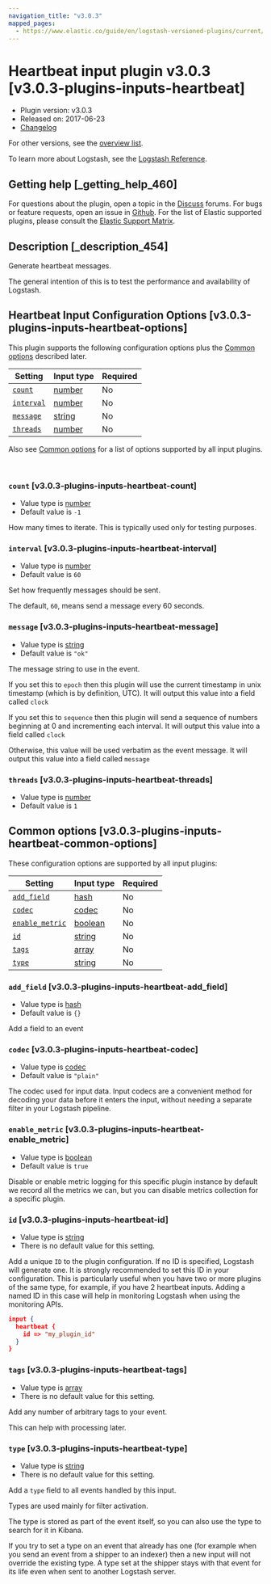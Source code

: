 ```yaml
---
navigation_title: "v3.0.3"
mapped_pages:
  - https://www.elastic.co/guide/en/logstash-versioned-plugins/current/v3.0.3-plugins-inputs-heartbeat.html
---
```


# Heartbeat input plugin v3.0.3 [v3.0.3-plugins-inputs-heartbeat]


* Plugin version: v3.0.3
* Released on: 2017-06-23
* [Changelog](https://github.com/logstash-plugins/logstash-input-heartbeat/blob/v3.0.3/CHANGELOG.md)

For other versions, see the [overview list](input-heartbeat-index.md).

To learn more about Logstash, see the [Logstash Reference](logstash://reference/index.md).

## Getting help [_getting_help_460]

For questions about the plugin, open a topic in the [Discuss](http://discuss.elastic.co) forums. For bugs or feature requests, open an issue in [Github](https://github.com/logstash-plugins/logstash-input-heartbeat). For the list of Elastic supported plugins, please consult the [Elastic Support Matrix](https://www.elastic.co/support/matrix#matrix_logstash_plugins).


## Description [_description_454]

Generate heartbeat messages.

The general intention of this is to test the performance and availability of Logstash.


## Heartbeat Input Configuration Options [v3.0.3-plugins-inputs-heartbeat-options]

This plugin supports the following configuration options plus the [Common options](v3-0-3-plugins-inputs-heartbeat.md#v3.0.3-plugins-inputs-heartbeat-common-options) described later.

| Setting | Input type | Required |
| --- | --- | --- |
| [`count`](v3-0-3-plugins-inputs-heartbeat.md#v3.0.3-plugins-inputs-heartbeat-count) | [number](logstash://reference/configuration-file-structure.md#number) | No |
| [`interval`](v3-0-3-plugins-inputs-heartbeat.md#v3.0.3-plugins-inputs-heartbeat-interval) | [number](logstash://reference/configuration-file-structure.md#number) | No |
| [`message`](v3-0-3-plugins-inputs-heartbeat.md#v3.0.3-plugins-inputs-heartbeat-message) | [string](logstash://reference/configuration-file-structure.md#string) | No |
| [`threads`](v3-0-3-plugins-inputs-heartbeat.md#v3.0.3-plugins-inputs-heartbeat-threads) | [number](logstash://reference/configuration-file-structure.md#number) | No |

Also see [Common options](v3-0-3-plugins-inputs-heartbeat.md#v3.0.3-plugins-inputs-heartbeat-common-options) for a list of options supported by all input plugins.

 

### `count` [v3.0.3-plugins-inputs-heartbeat-count]

* Value type is [number](logstash://reference/configuration-file-structure.md#number)
* Default value is `-1`

How many times to iterate. This is typically used only for testing purposes.


### `interval` [v3.0.3-plugins-inputs-heartbeat-interval]

* Value type is [number](logstash://reference/configuration-file-structure.md#number)
* Default value is `60`

Set how frequently messages should be sent.

The default, `60`, means send a message every 60 seconds.


### `message` [v3.0.3-plugins-inputs-heartbeat-message]

* Value type is [string](logstash://reference/configuration-file-structure.md#string)
* Default value is `"ok"`

The message string to use in the event.

If you set this to `epoch` then this plugin will use the current timestamp in unix timestamp (which is by definition, UTC).  It will output this value into a field called `clock`

If you set this to `sequence` then this plugin will send a sequence of numbers beginning at 0 and incrementing each interval.  It will output this value into a field called `clock`

Otherwise, this value will be used verbatim as the event message. It will output this value into a field called `message`


### `threads` [v3.0.3-plugins-inputs-heartbeat-threads]

* Value type is [number](logstash://reference/configuration-file-structure.md#number)
* Default value is `1`



## Common options [v3.0.3-plugins-inputs-heartbeat-common-options]

These configuration options are supported by all input plugins:

| Setting | Input type | Required |
| --- | --- | --- |
| [`add_field`](v3-0-3-plugins-inputs-heartbeat.md#v3.0.3-plugins-inputs-heartbeat-add_field) | [hash](logstash://reference/configuration-file-structure.md#hash) | No |
| [`codec`](v3-0-3-plugins-inputs-heartbeat.md#v3.0.3-plugins-inputs-heartbeat-codec) | [codec](logstash://reference/configuration-file-structure.md#codec) | No |
| [`enable_metric`](v3-0-3-plugins-inputs-heartbeat.md#v3.0.3-plugins-inputs-heartbeat-enable_metric) | [boolean](logstash://reference/configuration-file-structure.md#boolean) | No |
| [`id`](v3-0-3-plugins-inputs-heartbeat.md#v3.0.3-plugins-inputs-heartbeat-id) | [string](logstash://reference/configuration-file-structure.md#string) | No |
| [`tags`](v3-0-3-plugins-inputs-heartbeat.md#v3.0.3-plugins-inputs-heartbeat-tags) | [array](logstash://reference/configuration-file-structure.md#array) | No |
| [`type`](v3-0-3-plugins-inputs-heartbeat.md#v3.0.3-plugins-inputs-heartbeat-type) | [string](logstash://reference/configuration-file-structure.md#string) | No |

### `add_field` [v3.0.3-plugins-inputs-heartbeat-add_field]

* Value type is [hash](logstash://reference/configuration-file-structure.md#hash)
* Default value is `{}`

Add a field to an event


### `codec` [v3.0.3-plugins-inputs-heartbeat-codec]

* Value type is [codec](logstash://reference/configuration-file-structure.md#codec)
* Default value is `"plain"`

The codec used for input data. Input codecs are a convenient method for decoding your data before it enters the input, without needing a separate filter in your Logstash pipeline.


### `enable_metric` [v3.0.3-plugins-inputs-heartbeat-enable_metric]

* Value type is [boolean](logstash://reference/configuration-file-structure.md#boolean)
* Default value is `true`

Disable or enable metric logging for this specific plugin instance by default we record all the metrics we can, but you can disable metrics collection for a specific plugin.


### `id` [v3.0.3-plugins-inputs-heartbeat-id]

* Value type is [string](logstash://reference/configuration-file-structure.md#string)
* There is no default value for this setting.

Add a unique `ID` to the plugin configuration. If no ID is specified, Logstash will generate one. It is strongly recommended to set this ID in your configuration. This is particularly useful when you have two or more plugins of the same type, for example, if you have 2 heartbeat inputs. Adding a named ID in this case will help in monitoring Logstash when using the monitoring APIs.

```json
input {
  heartbeat {
    id => "my_plugin_id"
  }
}
```


### `tags` [v3.0.3-plugins-inputs-heartbeat-tags]

* Value type is [array](logstash://reference/configuration-file-structure.md#array)
* There is no default value for this setting.

Add any number of arbitrary tags to your event.

This can help with processing later.


### `type` [v3.0.3-plugins-inputs-heartbeat-type]

* Value type is [string](logstash://reference/configuration-file-structure.md#string)
* There is no default value for this setting.

Add a `type` field to all events handled by this input.

Types are used mainly for filter activation.

The type is stored as part of the event itself, so you can also use the type to search for it in Kibana.

If you try to set a type on an event that already has one (for example when you send an event from a shipper to an indexer) then a new input will not override the existing type. A type set at the shipper stays with that event for its life even when sent to another Logstash server.



